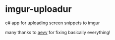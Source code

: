 imgur-uploadur
==============

c# app for uploading screen snippets to imgur

many thanks to [aevv](https://github.com/aevv) for fixing basically everything!
